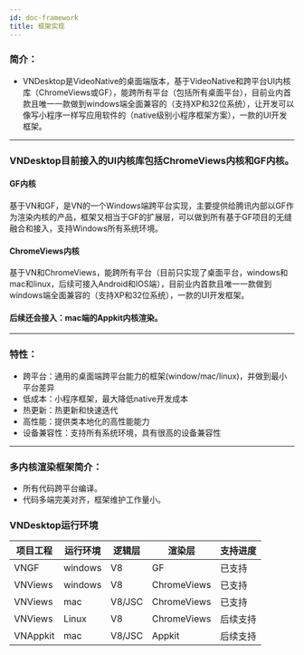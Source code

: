 ```yaml
---
id: doc-framework
title: 框架实现
---
```


### 简介：
* VNDesktop是VideoNative的桌面端版本，基于VideoNative和跨平台UI内核库（ChromeViews或GF），能跨所有平台（包括所有桌面平台），目前业内首款且唯一一款做到windows端全面兼容的（支持XP和32位系统），让开发可以像写小程序一样写应用软件的（native级别小程序框架方案），一款的UI开发框架。

---

### VNDesktop目前接入的UI内核库包括ChromeViews内核和GF内核。

#### GF内核
基于VN和GF，是VN的一个Windows端跨平台实现，主要提供给腾讯内部以GF作为渲染内核的产品，框架又相当于GF的扩展层，可以做到所有基于GF项目的无缝融合和接入，支持Windows所有系统环境。

#### ChromeViews内核
基于VN和ChromeViews，能跨所有平台（目前只实现了桌面平台，windows和mac和linux，后续可接入Android和IOS端），目前业内首款且唯一一款做到windows端全面兼容的（支持XP和32位系统），一款的UI开发框架。

#### 后续还会接入：mac端的Appkit内核渲染。

---

### 特性：
* 跨平台：通用的桌面端跨平台能力的框架(window/mac/linux)，并做到最小平台差异
* 低成本：小程序框架，最大降低native开发成本
* 热更新：热更新和快速迭代
* 高性能：提供类本地化的高性能能力
* 设备兼容性：支持所有系统环境，具有很高的设备兼容性

---

### 多内核渲染框架简介：
* 所有代码跨平台编译。
* 代码多端完美对齐，框架维护工作量小。


### VNDesktop运行环境

项目工程	  |        运行环境	      |        逻辑层    |      渲染层        |      支持进度
---          |         ---          | ---             | ---        | ---
VNGF         |    windows	        |	V8              |            GF        |            已支持
VNViews      |    windows	        |	V8	        |           ChromeViews        |            已支持
VNViews      |    mac	            |	V8/JSC	        |            ChromeViews        |            已支持
VNViews      |    Linux	            |	V8	        |            ChromeViews        |            后续支持
VNAppkit     |    mac	            |	V8/JSC              |            Appkit        |            后续支持

